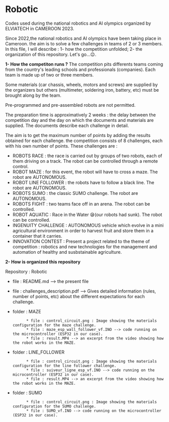 # Robotic
Codes used during the national robotics and AI olympics organized by ELVIATECH in CAMEROON 2023. 

Since 2022,the national robotics and AI olympics have been taking place in Cameroon. the aim is to solve a few challenges in teams of 2 or 3 members.
In this file, I will describe :
1- how the competition unfolded;
2- the organization of this repository.
Let's go...😉.


**1- How the competiton runs ?**
The competition pits differents teams coming from the country's leading schools and professionals (companies). Each team is made up of two or three members. 

Some materials (car chassis, wheels, motors and screws) are supplied by the organizers but others (multimeter, soldering iron, battery, etc) must be brought along by the team.

Pre-programmed and pre-assembled robots are not permitted.

The preparation time is approximatively 2 weeks : the delay between the competition day and the day on which the documents and materials are supplied. The documents describe each challenge in detail.

The aim is to get the maximum number of points by adding the results obtained for each challenge. the competition consists of 8 challenges, each with his own number of points. These challenges are : 
   - ROBOTS RACE : the race is carried out by groups of two robots, each of them driving on a track. The robot can be controlled through a remote control.
   - ROBOT MAZE  : for this event, the robot will have to cross a maze. The robot are AUTONOMOUS.
   - ROBOT LINE FOLLOWER : the robots have to follow a black line. The robot are AUTONOMOUS.
   - ROBOTS SUMO : the classic SUMO challenge. The robot are AUTONOMOUS.
   - ROBOTS FIGHT : two teams face off in an arena. The robot can be controlled.
   - ROBOT AQUATIC : Race in the Water 😪(our robots had sunk). The robot can be controlled.
   - INGENUITY CHALLENGE : AUTONOMOUS vehicle which evolve in a mini agricultural environment in order to harvest fruit and store them in a container that it carries. 
   - INNOVATION CONTEST :  Present a project related to the theme of competition : robotics and new technologies for the management and automation of healthy and susbstainable agriculture.


**2- How is organized this repository**
  
  Repository : Robotic
  
   - file : README.md --> the present file
   - file : challenges_description.pdf --> Gives detailed information (rules, number of points, etc) about the different expectations for each challenge.
   - folder : MAZE
     
               * file : control_circuit.png : Image showing the materials configuration for the maze challenge.             
               * file : maze_esp_wall_follower_vf.INO --> code running on the microcontroller (ESP32 in our case).
               * file : result.MP4 --> an excerpt from the video showing how the robot works in the MAZE.
     
   - folder : LINE_FOLLOWER
     
               * file : control_circuit.png : Image showing the materials configuration for the line follower challenge.             
               * file : suiveur_ligne_esp_vf.INO --> code running on the microcontroller (ESP32 in our case).
               * file : result.MP4 --> an excerpt from the video showing how the robot works in the MAZE.

   - folder : SUMO
     
               * file : control_circuit.png : Image showing the materials configuration for the SUMO challenge.             
               * file : SUMO_vf.INO --> code running on the microcontroller (ESP32 in our case).

  
  
